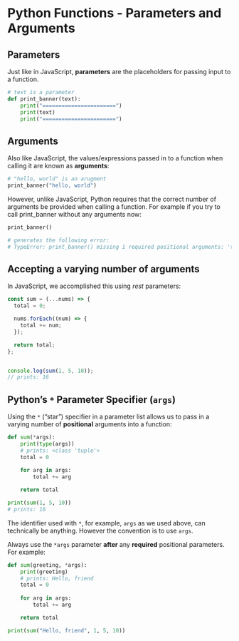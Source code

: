 # Python Functions - Parameters and Arguments

## Parameters
Just like in JavaScript, **parameters** are the placeholders for passing input to a function.

```py
# text is a parameter
def print_banner(text):
    print("=======================")
    print(text)
    print("=======================")
```

## Arguments
Also like JavaScript, the values/expressions passed in to a function when calling it are known as **arguments**:

```py
# "hello, world" is an arugment
print_banner("hello, world")
```

However, unlike JavaScript, Python requires that the correct number of arguments be provided when calling a function. For example if you try to call print_banner without any arguments now:

```py
print_banner()

# generates the following error:
# TypeError: print_banner() missing 1 required positional arguments: 'text'
```

## Accepting a varying number of arguments
In JavaScript, we accomplished this using *rest* parameters:

```js
const sum = (...nums) => {
  total = 0;

  nums.forEach((num) => {
    total += num;
  });

  return total;
};


console.log(sum(1, 5, 10));
// prints: 16
```

## Python’s `*` Parameter Specifier (`args`)
Using the `*` (“star”) specifier in a parameter list allows us to pass in a varying number of **positional** arguments into a function:

```py
def sum(*args):
    print(type(args))
    # prints: <class 'tuple'>
    total = 0
    
    for arg in args:
        total += arg

    return total

print(sum(1, 5, 10))
# prints: 16
```

The identifier used with `*`, for example, `args` as we used above, can technically be anything. However the convention is to use `args`.

Always use the `*args` parameter **after** any **required** positional parameters. For example:

```py
def sum(greeting, *args):
    print(greeting)
    # prints: Hello, friend
    total = 0
    
    for arg in args:
        total += arg

    return total

print(sum("Hello, friend", 1, 5, 10))
```
